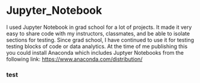 # Jupyter_Notebook
I used Jupyter Notebook in grad school for a lot of projects. It made it very easy to share code with my instructors, classmates, and be able to isolate sections for testing. Since grad school, I have continued to use it for testing testing blocks of code or data analytics. At the time of me publishing this you could install Anaconda which includes Juptyer Notebooks from the following link: https://www.anaconda.com/distribution/

### test
